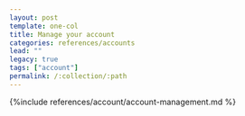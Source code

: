 ```yaml
---
layout: post
template: one-col
title: Manage your account
categories: references/accounts
lead: ""
legacy: true
tags: ["account"]
permalink: /:collection/:path
---
```



{%include references/account/account-management.md %}
